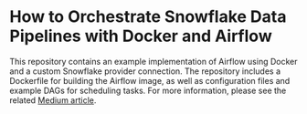 # How to Orchestrate Snowflake Data Pipelines with Docker and Airflow
This repository contains an example implementation of Airflow using Docker and a custom Snowflake provider connection. The repository includes a Dockerfile for building the Airflow image, as well as configuration files and example DAGs for scheduling tasks. For more information, please see the related [Medium article](https://medium.com/@foprel/how-to-orchestrate-snowflake-data-pipelines-with-docker-and-airflow-92f6a98813bf).